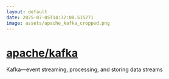 ```yaml
---
layout: default
date: 2025-07-05T14:32:08.515271
image: assets/apache_kafka_cropped.png
---
```


# [apache/kafka](https://github.com/apache/kafka)

Kafka—event streaming, processing, and storing data streams
